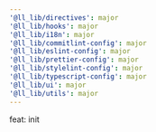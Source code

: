 ```yaml
---
'@ll_lib/directives': major
'@ll_lib/hooks': major
'@ll_lib/i18n': major
'@ll_lib/commitlint-config': major
'@ll_lib/eslint-config': major
'@ll_lib/prettier-config': major
'@ll_lib/stylelint-config': major
'@ll_lib/typescript-config': major
'@ll_lib/ui': major
'@ll_lib/utils': major
---
```


feat: init
